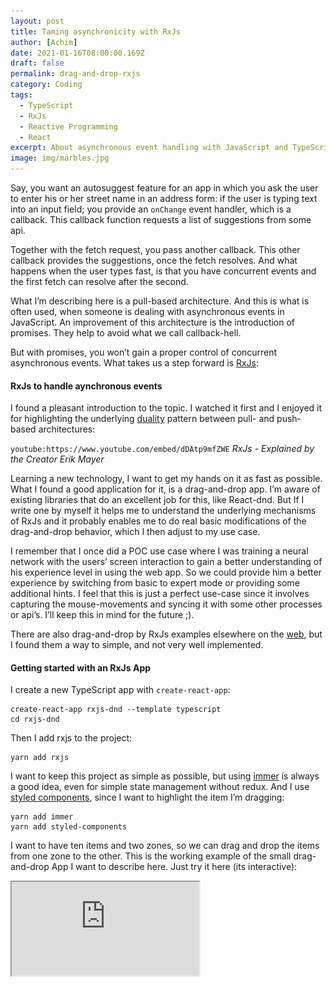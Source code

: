 ```yaml
---
layout: post
title: Taming asynchronicity with RxJs
author: [Achim]
date: 2021-01-16T08:00:00.169Z
draft: false
permalink: drag-and-drop-rxjs
category: Coding
tags:
  - TypeScript
  - RxJs
  - Reactive Programming
  - React
excerpt: About asynchronous event handling with JavaScript and TypeScript. I'm showcasing the potential of rxjs with a very first and simple example which implements drag and drop.
image: img/marbles.jpg
---
```


Say, you want an autosuggest feature for an app in which you ask the user to enter his or her street name in an address form: if the user is typing text into an input field; you provide an `onChange` event handler, which is a callback. This callback function requests a list of suggestions from some api.

Together with the fetch request, you pass another callback. This other callback provides the suggestions, once the fetch resolves. And what happens when the user types fast, is that you have concurrent events and the first fetch can resolve after the second.

What I’m describing here is a pull-based architecture. And this is what is often used, when someone is dealing with asynchronous events in JavaScript. An improvement of this architecture is the introduction of promises. They help to avoid what we call callback-hell.

But with promises, you won’t gain a proper control of concurrent asynchronous events. What takes us a step forward is [RxJs](https://rxjs-dev.firebaseapp.com/):

#### RxJs to handle aynchronous events

I found a pleasant introduction to the topic. I watched it first and I enjoyed it for highlighting the underlying [duality](<https://en.wikipedia.org/wiki/Duality_(mathematics)>) pattern between pull- and push-based architectures:

`youtube:https://www.youtube.com/embed/dDAtp9mfZWE`
_RxJs - Explained by the Creator Erik Mayer_

Learning a new technology, I want to get my hands on it as fast as possible. What I found a good application for it, is a drag-and-drop app. I’m aware of existing libraries that do an excellent job for this, like React-dnd. But If I write one by myself it helps me to understand the underlying mechanisms of RxJs and it probably enables me to do real basic modifications of the drag-and-drop behavior, which I then adjust to my use case.

I remember that I once did a POC use case where I was training a neural network with the users’ screen interaction to gain a better understanding of his experience level in using the web app. So we could provide him a better experience by switching from basic to expert mode or providing some additional hints. I feel that this is just a perfect use-case since it involves capturing the mouse-movements and syncing it with some other processes or api’s. I’ll keep this in mind for the future ;).

There are also drag-and-drop by RxJs examples elsewhere on the [web](https://medium.com/better-programming/drag-and-drop-made-easy-with-rxjs-8cd4a8994a07), but I found them a way to simple, and not very well implemented.

#### Getting started with an RxJs App

I create a new TypeScript app with `create-react-app`:

```
create-react-app rxjs-dnd --template typescript
cd rxjs-dnd
```

Then I add rxjs to the project:

```
yarn add rxjs
```

I want to keep this project as simple as possible, but using [immer](https://github.com/immerjs/immer) is always a good idea, even for simple state management without redux. And I use [styled components](https://styled-components.com/), since I want to highlight the item I’m dragging:

```
yarn add immer
yarn add styled-components
```

I want to have ten items and two zones, so we can drag and drop the items from one zone to the other. This is the working example of the small drag-and-drop App I want to describe here. Just try it here (its interactive):

<iframe src='https://vigorous-goldwasser-b66350.netlify.app/' style={{width: '100%', height: '400px'}} />

Or follow the external [link](https://vigorous-goldwasser-b66350.netlify.app/).
This is the code for my App, except for the Item component, in which the RxJs magic is happening:

```typescript
// App.tsx:
import React, { useEffect, useState } from 'react';
import './App.css';
import styled from 'styled-components';
import { produce, enableMapSet } from 'immer';
import Item from './Item';

const Container = styled.div`
  display: grid;
  grid-template-columns: 1fr 1fr;
  grid-column-gap: 50px;
  margin: 5vw;
`;

const DropZone = styled.div`
  border: 1px solid black;
  width: 100%;
  min-height: 40vw;
`;

const items: Record<number, Item> = [...new Array(10)]
  .map((el, ind) => ind)
  .reduce((acc: Record<number, Item>, cur: number) => {
    acc[cur] = { title: `Item ${cur}` };
    return acc;
  }, {});

function App() {
  useEffect(() => {
    enableMapSet();
  }, []);
  const [zones, setZones] = useState({
    zone1: new Set<number>([...new Array<number>(10)].map((el, ind) => ind)),
    zone2: new Set<number>(),
  });

  const moveToZone = (idToSet: number, toZone: dropZone) => {
    setZones(zones =>
      produce(zones, draft => {
        Object.keys(zones).forEach(zone => {
          if (zone === toZone) draft[zone].add(idToSet);
          else draft[zone as dropZone].delete(idToSet);
        });
      }),
    );
  };

  return (
    <div className="App">
      <Container>
        {Object.keys(zones).map(zone => (
          <DropZone key={`${zone}`} id={`${zone}`}>
            <div>{zone}</div>
            {[...zones[zone as dropZone]].map((id: number) => (
              <Item item={items[id]} id={id} moveToZone={moveToZone} key={id} />
            ))}
          </DropZone>
        ))}
      </Container>
    </div>
  );
}

export default App;
```

I create two div’s, the `DropZone`’s, 5 items which I separate by their Id’s and I define a function which allows me to send the `Item`’s to one of the `DropZone`’s.

The interesting part of the App is the code of the `Item` component:

```typescript
// Item.tsx
import { useEffect, useRef, useState } from 'react';
import { map, switchMap, take, takeUntil } from 'rxjs/operators';
import { fromEvent, merge } from 'rxjs';
import styled from 'styled-components';

interface Props {
  id: number;
  item: Item;
  moveToZone: Function;
}

type Pos = {
  x: number;
  y: number;
};

const ItemDiv = styled.div<{ isDragging: Boolean; pos: Pos }>`
  border: 1px solid black;
  border-radius: 10px/50%;
  margin: 5px;
  padding: 10px;
  box-sizing: border-box;
  background: ${props => (props.isDragging ? 'yellow' : 'white')};
  transform: translate(${props => `${props.pos.x}px, ${props.pos.y}`}px);
`;

const Item = ({ item, id, moveToZone }: Props) => {
  const [isDragging, setIsDragging] = useState(false);
  const [pos, setPos] = useState<Pos>({ x: 0, y: 0 });
  const itemRef = useRef<HTMLDivElement>(null);
  useEffect(() => {
    const mousedown$ = fromEvent<MouseEvent>(itemRef.current as HTMLDivElement, 'mousedown');
    const mousemove$ = fromEvent<MouseEvent>(document, 'mousemove');
    const mouseup$ = fromEvent<MouseEvent>(document, 'mouseup');
    const drag$ = mousedown$.pipe(
      switchMap(start => {
        return merge(
          mousemove$.pipe(
            map(move => {
              move.preventDefault();
              return {
                type: 'move',
                x: move.x - start.x,
                y: move.y - start.y,
              };
            }),
            takeUntil(mouseup$),
          ),
          mouseup$.pipe(
            map(endPos => {
              return {
                type: 'end',
                x: endPos.clientX,
                y: endPos.clientY,
              };
            }),
            take(1),
          ),
        );
      }),
    );

    const subscription = drag$.subscribe(evt => {
      switch (evt.type) {
        case 'move':
          setIsDragging(true);
          setPos(pos => ({ x: evt.x, y: evt.y }));
          break;
        case 'end':
          setIsDragging(false);
          const path = document.elementsFromPoint(evt.x, evt.y).map(el => el && el.id);
          const zones = ['zone1', 'zone2'];
          const zoneToDrop = zones.find(zone => path.includes(zone));
          if (zoneToDrop) {
            moveToZone(id, zoneToDrop);
          }
          setPos({ x: 0, y: 0 });
      }
    });
    return () => subscription.unsubscribe();
  }, [id, moveToZone]);

  return (
    <ItemDiv ref={itemRef} isDragging={isDragging} pos={pos} id={`item${id}`}>
      {item.title}
    </ItemDiv>
  );
};

export default Item;
```

I use RxJs here within the `useEffect` hook. I declare three observables: `mousedown$`, `mousemove$` and `mouseup$`. Once I’ve declared an observable, I subscribe to it and tell the app how it should react to events which the observables are submitting.

#### Marbles

Observables are emitting a stream of events. We visualize this stream on a time axis, on which we place marbles. Then every single marble is representing an event. Now, with Operators, we can transform and manipulate those streams of events.

Talking of Operators, it is important to know that we have two distinct types of operators: Creation Operators and Pipeable Operators. Creation Operators are creating Observables out of a data source. I already used them when I defined `mousedown$`, `mousemove$` and `mouseup$`. In this case, I create Observables out of the mouse interactions on Dom Elements. Pipeable Operators are Operators which receive one Observable and return a new Observable. Starting with an observable, let’s say `observable$` and two Pipeable Operators, `Op1` and `Op2`, we can apply both of them to `observable$`, by writing: `Op1(Op2(observable$))`.

Since this is getting unreadable quickly, the RxJs way to write this is:

```typescript
observable$.pipe(Op1, Op2);
```

#### Construction of the drag$ Operator

Let’s look at the `drag$` Observable and how I create it out of other Observables and Operators:
I construct `drag$` out of three observables: `mousedown$`, `mousemove$` and `mouseup$`. Let me explain the construction of the `drag$` Observable from the inner Observables to the outer ones:

I send `mousemove$` into a pipe, where each `mousemove$` event is mapped to an object which will be emitted by the resulting Observable. Then, the Observable is asked to terminate it’s stream when the ‘mouseup$‘ event occurs, which is done by applying the `takeUntil` Operator:

![marbles_take_until.png](img/marbles_take_until.png)
_Visual representation of the takeUntil operator, which merges the stream of two events into a new stream_

- `mouseup$` works similar to `mousemove$`, just that it returns an object with a different type value, ‘end‘, and with the operator `take(1)` which ends the stream after the first Submission. When want to drag-and-drop objects, and the drag-and-drop ends with the first `mouseup$` event.

* `merge` The `merge` operator unites my two Observables into one:

![marbles_merge.png](img/marbles_merge.png)
_Visual representation of the merge operator, which merges the stream of two events into a new stream_

- `switchMap` receives the `mousdown$` subscription: in therms of causality, this is the first event which is happening in the chain: Switchmap takes the newest `mousedown$` event on the Item and returns the Stream of Observables which results from the `merge` Operator and which depends on the initial event (in this case on the coordinates of the initial `mousedown$` event). Whenever the subscribed observable, `mousedown$`, is emitting a new event, the current stream of events gets thrown away and is being replaced by a new one:

![marbles_switch_map.png](img/marbles_switch_map.png)
_Visual representation of the switchMap Operator._

#### Subscribing to the drag$ Operator

After I declared the `drag$` Observable I just need to subscribe to it, process the emitted events and update the item's position: as long as the emitted event is `move`, I set the new screen position. On the `end` event, I use DOM methods to find the Dropzone in which the mouse pointer is located, send the item to the captured drop zone and reset it's position.

You can find the full code in this Github [repo](https://github.com/achimcc/rxjs-dnd).
